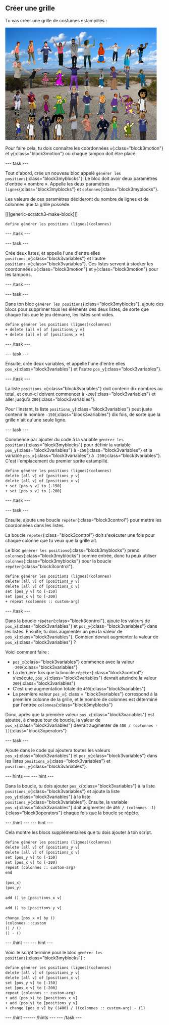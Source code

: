 ## Créer une grille

Tu vas créer une grille de costumes estampillés :

![tampons dans la grille](images/stamp_grid.png)

Pour faire cela, tu dois connaître les coordonnées `x`{:class="block3motion"} et `y`{:class="block3motion"} où chaque tampon doit être placé.

--- task ---

Tout d'abord, crée un nouveau bloc appelé `générer les positions`{:class="block3myblocks"}. Le bloc doit avoir deux paramètres d'entrée « nombre ». Appelle les deux paramètres `lignes`{:class="block3myblocks"} et `colonnes`{:class="block3myblocks"}.

Les valeurs de ces paramètres décideront du nombre de lignes et de colonnes que ta grille possède.

[[[generic-scratch3-make-block]]]

```blocks3
define générer les positions (lignes)(colonnes)
```

--- /task ---

--- task ---

Crée deux listes, et appelle l'une d'entre elles `positions_x`{:class="block3variables"} et l'autre `positions_y`{:class="block3variables"}. Ces listes servent à stocker les coordonnées `x`{:class="block3motion"} et `y`{:class="block3motion"} pour les tampons.

--- /task ---

--- task ---

Dans ton bloc `générer les positions`{:class="block3myblocks"}, ajoute des blocs pour supprimer tous les éléments des deux listes, de sorte que chaque fois que le jeu démarre, les listes sont vides.

```blocks3
define générer les positions (lignes)(colonnes)
+ delete [all v] of [positions_y v]
+ delete [all v] of [positions_x v]
```

--- /task ---

--- task ---

Ensuite, crée deux variables, et appelle l'une d'entre elles `pos_x`{:class="block3variables"} et l'autre `pos_y`{:class="block3variables"}.

--- /task ---

La liste `positions_x`{:class="block3variables"} doit contenir dix nombres au total, et ceux-ci doivent commencer à `-200`{:class="block3variables"} et aller jusqu'à `200`{:class="block3variables"}.

Pour l'instant, la liste `positions_y`{:class="block3variables"} peut juste contenir le nombre `-150`{:class="block3variables"} dix fois, de sorte que la grille n'ait qu'une seule ligne.

--- task ---

Commence par ajouter du code à la variable `générer les positions`{:class="block3myblocks"} pour définir la variable `pos_y`{:class="block3variables"} à `-150`{:class="block3variables"} et la variable `pos_x`{:class="block3variables"} à `-200`{:class="block3variables"}. C'est l'emplacement du premier sprite estampillé.

```blocks3
define générer les positions (lignes)(colonnes)
delete [all v] of [positions_y v]
delete [all v] of [positions_x v]
+ set [pos_y v] to [-150]
+ set [pos_x v] to [-200]
```

--- /task ---

--- task ---

Ensuite, ajoute une boucle `répéter`{:class="block3control"} pour mettre les coordonnées dans les listes.

La boucle `répéter`{:class="block3control"} doit s'exécuter une fois pour chaque colonne que tu veux que la grille ait.

Le bloc `générer les positions`{:class="block3myblocks"} prend `colonnes`{:class="block3myblocks"} comme entrée, donc tu peux utiliser `colonnes`{:class="block3myblocks"} pour la boucle `répéter`{:class="block3control"}.

```blocks3
define générer les positions (lignes)(colonnes)
delete [all v] of [positions_y v]
delete [all v] of [positions_x v]
set [pos_y v] to [-150]
set [pos_x v] to [-200]
+ repeat (colonnes :: custom-arg)
```

--- /task ---

Dans la boucle `répéter`{:class="block3control"}, ajoute les valeurs de `pos_x`{:class="block3variables"} et `pos_y`{:class="block3variables"} dans les listes. Ensuite, tu dois augmenter un peu la valeur de `pos_x`{:class="block3variables"}. Combien devrait augmenter la valeur de `pos_x`{:class="block3variables"} ?

Voici comment faire :

- `pos_x`{:class="block3variables"} commence avec la valeur `-200`{:class="block3variables"}
- La dernière fois que la boucle `répéter`{:class="block3control"} s'exécute, `pos_x`{:class="block3variables"} devrait atteindre la valeur `200`{:class="block3variables"}
- C'est une augmentation totale de `400`{:class="block3variables"}
- La première valeur `pos_x`{: class = "block3variables"} correspond à la première colonne de la grille, et le nombre de colonnes est déterminé par l'entrée `colonnes`{:class="block3myblocks"}

Donc, après que la première valeur `pos_x`{:class="block3variables"} est ajoutée, à chaque tour de boucle, la valeur de `pos_x`{:class="block3variables"} devrait augmenter de `400 / (colonnes - 1)`{:class="block3operators"}

--- task ---

Ajoute dans le code qui ajoutera toutes les valeurs `pos_x`{:class="block3variables"} et `pos_y`{:class="block3variables"} dans les listes `positions_x`{:class="block3variables"} et `positions_y`{:class="block3variables"}.

--- hints ---
 --- hint ---

Dans la boucle, tu dois ajouter `pos_x`{:class="block3variables"} à la liste `positions_x`{:class="block3variables"} et ajoute la liste `pos_y`{:class="block3variables"} à la liste `positions_y`{:class="block3variables"}. Ensuite, la variable `pos_x`{:class="block3variables"} doit augmenter de `400 / (colonnes -1)`{:class="block3operators"} chaque fois que la boucle se répète.

--- /hint --- --- hint ---

Cela montre les blocs supplémentaires que tu dois ajouter à ton script.

```blocks3
define générer les positions (lignes)(colonnes)
delete [all v] of [positions_y v]
delete [all v] of [positions_x v]
set [pos_y v] to [-150]
set [pos_x v] to [-200]
repeat (colonnes :: custom-arg)
end

(pos_x)
(pos_y)

add () to [positions_x v]

add () to [positions_y v]

change [pos_x v] by ()
(colonnes ::custom
() / () 
() - ()
```

--- /hint --- --- hint ---

Voici le script terminé pour le bloc `générer les positions`{:class="block3myblocks"} :

```blocks3
define générer les positions (lignes)(colonnes)
delete [all v] of [positions_y v]
delete [all v] of [positions_x v]
set [pos_y v] to [-150]
set [pos_x v] to [-200]
repeat (colonnes :: custom-arg)
+ add (pos_x) to [positions_x v]
+ add (pos_y) to [positions_y v]
+ change [pos_x v] by ((400) / ((colonnes :: custom-arg) - (1)
```

--- /hint ------ /hints --- --- /task ---
